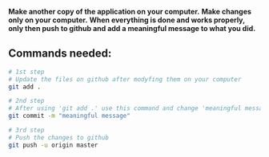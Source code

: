 **Make another copy of the application on your computer.**
**Make changes only on your computer.**
**When everything is done and works properly, only then push to github and add a meaningful message to what you did.**

## Commands needed:

``` bash
# 1st step
# Update the files on github after modyfing them on your computer
git add . 

# 2nd step
# After using 'git add .' use this command and change 'meaningful message' to a message that explains what you modified in the application
git commit -m "meaningful message"

# 3rd step
# Push the changes to github
git push -u origin master
```

